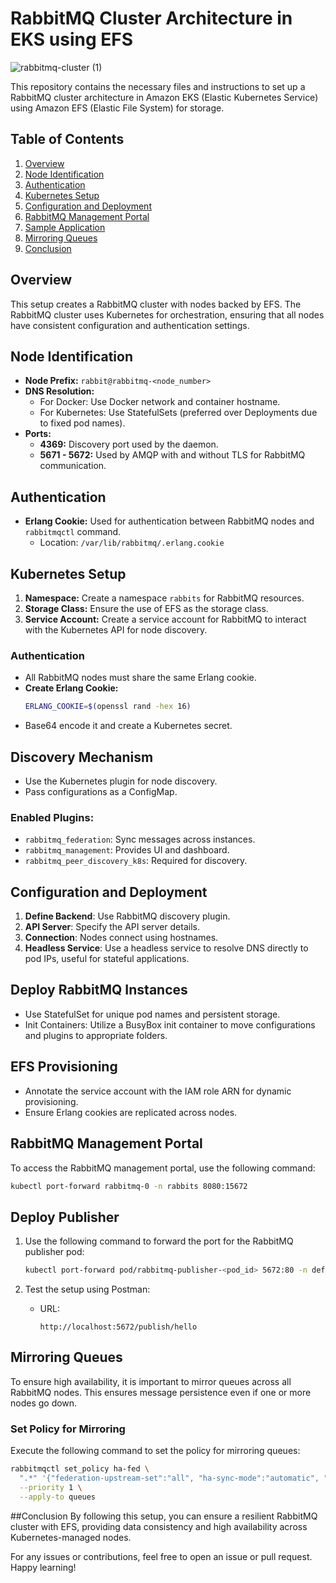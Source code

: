 # RabbitMQ Cluster Architecture in EKS using EFS 
![rabbitmq-cluster (1)](https://github.com/asttle/eks-rabbitmq-cluster-using-efs/assets/64640283/ac9d249c-edcb-4ed3-b986-396d35f6879f)

This repository contains the necessary files and instructions to set up a RabbitMQ cluster architecture in Amazon EKS (Elastic Kubernetes Service) using Amazon EFS (Elastic File System) for storage.

## Table of Contents
1. [Overview](#overview)
2. [Node Identification](#node-identification)
3. [Authentication](#authentication)
4. [Kubernetes Setup](#kubernetes-setup)
5. [Configuration and Deployment](#configuration-and-deployment)
6. [RabbitMQ Management Portal](#rabbitmq-management-portal)
7. [Sample Application](#sample-application)
8. [Mirroring Queues](#mirroring-queues)
9. [Conclusion](#conclusion)

## Overview
This setup creates a RabbitMQ cluster with nodes backed by EFS. The RabbitMQ cluster uses Kubernetes for orchestration, ensuring that all nodes have consistent configuration and authentication settings.

## Node Identification
- **Node Prefix:** `rabbit@rabbitmq-<node_number>`
- **DNS Resolution:** 
  - For Docker: Use Docker network and container hostname.
  - For Kubernetes: Use StatefulSets (preferred over Deployments due to fixed pod names).
- **Ports:**
  - **4369:** Discovery port used by the daemon.
  - **5671 - 5672:** Used by AMQP with and without TLS for RabbitMQ communication.

## Authentication
- **Erlang Cookie:** Used for authentication between RabbitMQ nodes and `rabbitmqctl` command.
  - Location: `/var/lib/rabbitmq/.erlang.cookie`

## Kubernetes Setup
1. **Namespace:** Create a namespace `rabbits` for RabbitMQ resources.
2. **Storage Class:** Ensure the use of EFS as the storage class.
3. **Service Account:** Create a service account for RabbitMQ to interact with the Kubernetes API for node discovery.

### Authentication
- All RabbitMQ nodes must share the same Erlang cookie.
- **Create Erlang Cookie:**
  ```bash
  ERLANG_COOKIE=$(openssl rand -hex 16)
  ```
- Base64 encode it and create a Kubernetes secret.

## Discovery Mechanism
- Use the Kubernetes plugin for node discovery.
- Pass configurations as a ConfigMap.

### Enabled Plugins:
- `rabbitmq_federation`: Sync messages across instances.
- `rabbitmq_management`: Provides UI and dashboard.
- `rabbitmq_peer_discovery_k8s`: Required for discovery.

## Configuration and Deployment
1. **Define Backend**: Use RabbitMQ discovery plugin.
2. **API Server**: Specify the API server details.
3. **Connection**: Nodes connect using hostnames.
4. **Headless Service**: Use a headless service to resolve DNS directly to pod IPs, useful for stateful applications.

## Deploy RabbitMQ Instances
- Use StatefulSet for unique pod names and persistent storage.
- Init Containers: Utilize a BusyBox init container to move configurations and plugins to appropriate folders.

## EFS Provisioning
- Annotate the service account with the IAM role ARN for dynamic provisioning.
- Ensure Erlang cookies are replicated across nodes.

## RabbitMQ Management Portal
To access the RabbitMQ management portal, use the following command:
```bash
kubectl port-forward rabbitmq-0 -n rabbits 8080:15672
```
## Deploy Publisher

1. Use the following command to forward the port for the RabbitMQ publisher pod:
    ```bash
    kubectl port-forward pod/rabbitmq-publisher-<pod_id> 5672:80 -n default
    ```

2. Test the setup using Postman:
    - URL: 
      ```
      http://localhost:5672/publish/hello
      ```

## Mirroring Queues

To ensure high availability, it is important to mirror queues across all RabbitMQ nodes. This ensures message persistence even if one or more nodes go down.

### Set Policy for Mirroring

Execute the following command to set the policy for mirroring queues:

```bash
rabbitmqctl set_policy ha-fed \
  ".*" '{"federation-upstream-set":"all", "ha-sync-mode":"automatic", "ha-mode":"nodes", "ha-params":["rabbit@rabbitmq-0.rabbitmq.rabbits.svc.cluster.local","rabbit@rabbitmq-1.rabbitmq.rabbits.svc.cluster.local","rabbit@rabbitmq-2.rabbitmq.rabbits.svc.cluster.local"]}' \
  --priority 1 \
  --apply-to queues
```
##Conclusion
By following this setup, you can ensure a resilient RabbitMQ cluster with EFS, providing data consistency and high availability across Kubernetes-managed nodes.

For any issues or contributions, feel free to open an issue or pull request.
Happy learning!





